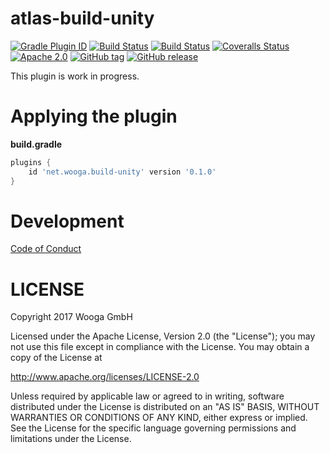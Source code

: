 atlas-build-unity
=================

[![Gradle Plugin ID](https://img.shields.io/badge/gradle-net.wooga.build--unity-brightgreen.svg?style=flat-square)](https://plugins.gradle.org/plugin/net.wooga.build-unity)
[![Build Status](https://wooga-shields.herokuapp.com/jenkins/s/https/atlas-jenkins.wooga.com/job/atlas-plugins/job/atlas-build-unity/job/master.svg?style=flat-square)]()
[![Build Status](https://img.shields.io/travis/wooga/atlas-build-unity/master.svg?style=flat-square)](https://travis-ci.org/wooga/atlas-build-unity)
[![Coveralls Status](https://img.shields.io/coveralls/wooga/atlas-build-unity/master.svg?style=flat-square)](https://coveralls.io/github/wooga/atlas-build-unity?branch=master)
[![Apache 2.0](https://img.shields.io/badge/license-Apache%202-blue.svg?style=flat-square)](https://raw.githubusercontent.com/wooga/atlas-build-unity/master/LICENSE)
[![GitHub tag](https://img.shields.io/github/tag/wooga/atlas-build-unity.svg?style=flat-square)]()
[![GitHub release](https://img.shields.io/github/release/wooga/atlas-build-unity.svg?style=flat-square)]()

This plugin is work in progress.

# Applying the plugin

**build.gradle**
```groovy
plugins {
    id 'net.wooga.build-unity' version '0.1.0'
}
```


Development
===========

[Code of Conduct](docs/Code-of-conduct.md)

LICENSE
=======

Copyright 2017 Wooga GmbH

Licensed under the Apache License, Version 2.0 (the "License");
you may not use this file except in compliance with the License.
You may obtain a copy of the License at

<http://www.apache.org/licenses/LICENSE-2.0>

Unless required by applicable law or agreed to in writing, software
distributed under the License is distributed on an "AS IS" BASIS,
WITHOUT WARRANTIES OR CONDITIONS OF ANY KIND, either express or implied.
See the License for the specific language governing permissions and
limitations under the License.

<!-- Links -->
[unity]:                https://unity3d.com/ "Unity 3D"
[unity_cmd]:            https://docs.unity3d.com/Manual/CommandLineArguments.html
[gradle]:               https://gradle.org/ "Gradle"
[gradle_finalizedBy]:   https://docs.gradle.org/3.5/dsl/org.gradle.api.Task.html#org.gradle.api.Task:finalizedBy
[gradle_dependsOn]:     https://docs.gradle.org/3.5/dsl/org.gradle.api.Task.html#org.gradle.api.Task:dependsOn

[yes]:                  https://atlas-resources.wooga.com/icons/icon_check.svg "yes"
[no]:                   https://atlas-resources.wooga.com/icons/icon_uncheck.svg "no"

